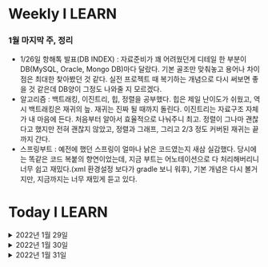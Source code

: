 # Weekly I LEARN
### 1월 마지막 주, 정리
- 1/26일 항해톡 발표(DB INDEX) : 자료준비가 꽤 어려웠던게 디테일 한 부분이 DB(MySQL, Oracle, Mongo DB)마다 달랐다. 기본 골조만 맞춰놓고 용어나 차이점은 최대한 찾아봤던 것 같다. 실전 프로젝트 때 복기하는 개념으로 다시 써보면 좋을 것 같은데 DB양이 그정도 나와줄 지 모르겠다.
- 알고리즘 : 백트래킹, 이진트리, 힙, 정렬을 공부했다. 힙은 제일 난이도가 쉬웠고, 역시 백트래킹은 재귀의 늪. 재귀는 진짜 될 때까지 돌린다. 이진트리는 자료구조 자체가 내 마음에 든다. 처음부터 알아서 효율적으로 나눠주니 최고. 정렬이 그나마 괜찮다고 했지만 전혀 괜찮지 않았고, 정렬과 그래프, 그리고 2/3 정도 커버된 재귀는 끝까지 간다.
- 스프링부트 : 예전에 했던 스프링이 얼마나 낡은 코드였는지 새삼 실감했다. 당시에는 똑같은 코드 복붙의 향연이었는데, 지금 부트는 어노테이션으로 다 처리해버리니 너무 쉽고 재밌다.(xml 환경설정 보다가 gradle 보니 워후), 기본 개념은 다시 볼거지만, 지금까지는 너무 재밌게 듣고 있다.

# Today I LEARN
<details markdown="1">

<summary>2022년 1월 29일</summary>

- 알고리즘 </br>
  - 개념 설명
    - 버블 정렬
    - 선택 정렬
    - 삽입 정렬
- 과제
    - 삽입 정렬 리스트
    - 가장 큰 수 
- 스프링 </br>
  - 영속성 관리 - 내부 동작 방식 </br>

</details>
<details markdown="1">

<summary>2022년 1월 30일</summary>

- 알고리즘 </br>
  - 이코테 16번(백준 14502 연구소)
- 웹개발의 봄 (스파르타) </br>
  -  REST API CRUD 간단한 구현 완료 (W2까지) </br>

</details>
<details markdown="1">

<summary>2022년 1월 31일</summary>

- 알고리즘 </br>
    - 개념 : 퀵 정렬
    - 리스트 정렬 (리트코드 148)
    - 색 정렬 (리트코드 75)
    - 좌표정렬하기 (백준 11650)
    - 좌표정렬하기2 (백준 11651)
    - 이코테 23번 (백준 10825)
    - 프로그래머스 레벨 1 5문제 (이번 주 레벨 1 전체 완료 목표)

</details>